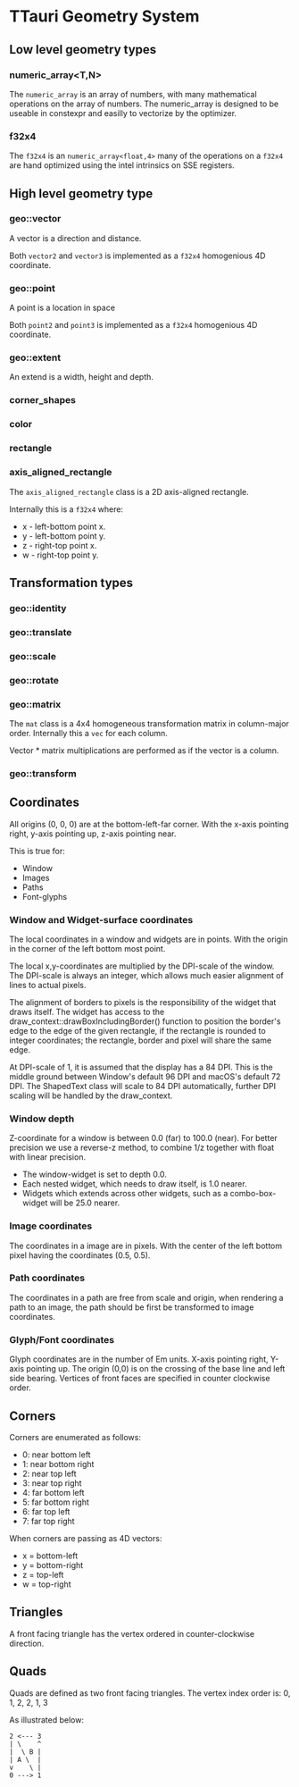 TTauri Geometry System
======================

Low level geometry types
------------------------

### numeric_array<T,N>
The `numeric_array` is an array of numbers, with many mathematical operations
on the array of numbers. The numeric_array is designed to be useable in
constexpr and easilly to vectorize by the optimizer.

### f32x4
The `f32x4` is an `numeric_array<float,4>` many of the operations on a `f32x4`
are hand optimized using the intel intrinsics on SSE registers.

High level geometry type
------------------------

### geo::vector<D>
A vector is a direction and distance.

Both `vector2` and `vector3` is implemented as a `f32x4` homogenious 4D coordinate.

### geo::point<D>
A point is a location in space

Both `point2` and `point3` is implemented as a `f32x4` homogenious 4D coordinate.

### geo::extent<D>
An extend is a width, height and depth.

### corner_shapes

### color

### rectangle

### axis_aligned_rectangle
The `axis_aligned_rectangle` class is a 2D axis-aligned rectangle.

Internally this is a `f32x4` where:
 - x - left-bottom point x.
 - y - left-bottom point y.
 - z - right-top point x.
 - w - right-top point y.


Transformation types
---------------------

### geo::identity

### geo::translate<D>

### geo::scale<D>

### geo::rotate<D>
 
### geo::matrix<D>
The `mat` class is a 4x4 homogeneous transformation matrix in column-major
order. Internally this a `vec` for each column.

Vector * matrix multiplications are performed as if the vector is a column.

### geo::transform




Coordinates
-----------
All origins (0, 0, 0) are at the bottom-left-far corner. With the x-axis pointing
right, y-axis pointing up, z-axis pointing near.

This is true for:
 - Window
 - Images
 - Paths
 - Font-glyphs

### Window and Widget-surface coordinates
The local coordinates in a window and widgets are in points.
With the origin in the corner of the left bottom most point.

The local x,y-coordinates are multiplied by the DPI-scale of the
window. The DPI-scale is always an integer, which allows much easier
alignment of lines to actual pixels.

The alignment of borders to pixels is the responsibility of the
widget that draws itself. The widget has access to
the draw_context::drawBoxIncludingBorder() function to position the border's
edge to the edge of the given rectangle, if the rectangle is rounded to
integer coordinates; the rectangle, border and pixel will share the same edge.

At DPI-scale of 1, it is assumed that the display has a 84 DPI.
This is the middle ground between Window's default 96 DPI and macOS's
default 72 DPI. The ShapedText class will scale to 84 DPI automatically,
further DPI scaling will be handled by the draw_context.

### Window depth
Z-coordinate for a window is between 0.0 (far) to 100.0 (near).
For better precision we use a reverse-z method, to combine
1/z together with float with linear precision.

 - The window-widget is set to depth 0.0.
 - Each nested widget, which needs to draw itself, is 1.0 nearer.
 - Widgets which extends across other widgets, such as a combo-box-widget
   will be 25.0 nearer.

### Image coordinates
The coordinates in a image are in pixels. With the center of the left bottom
pixel having the coordinates (0.5, 0.5).

### Path coordinates
The coordinates in a path are free from scale and origin, when rendering a
path to an image, the path should be first be transformed to image coordinates.

### Glyph/Font coordinates
Glyph coordinates are in the number of Em units.
X-axis pointing right, Y-axis pointing up.
The origin (0,0) is on the crossing of the base line and left side bearing.
Vertices of front faces are specified in counter clockwise order.

## Corners
Corners are enumerated as follows:
 - 0: near bottom left
 - 1: near bottom right
 - 2: near top left
 - 3: near top right
 - 4: far bottom left
 - 5: far bottom right
 - 6: far top left
 - 7: far top right

When corners are passing as 4D vectors:
 - x = bottom-left
 - y = bottom-right
 - z = top-left
 - w = top-right

## Triangles
A front facing triangle has the vertex ordered in counter-clockwise direction.

## Quads
Quads are defined as two front facing triangles.
The vertex index order is: 0, 1, 2, 2, 1, 3

As illustrated below:

```
2 <--- 3
| \    ^
|  \ B |
| A \  |
v    \ |
0 ---> 1
```

